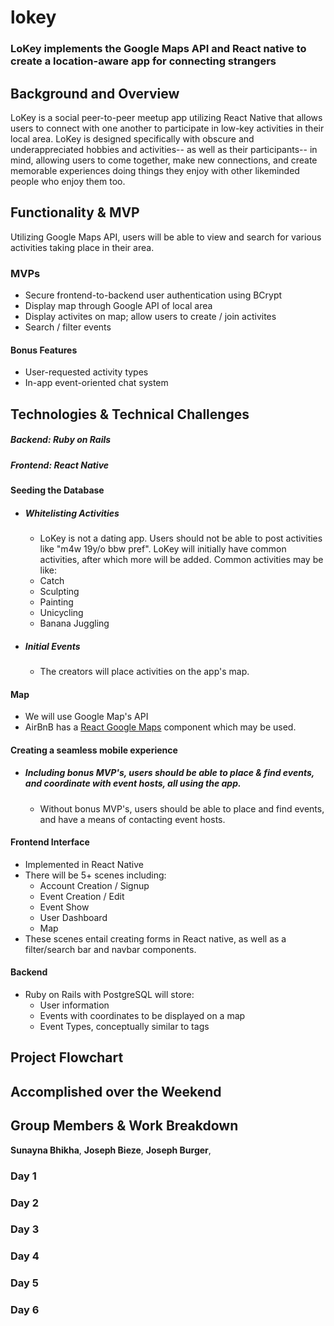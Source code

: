 # lokey
### LoKey implements the Google Maps API and React native to create a location-aware app for connecting strangers

## Background and Overview
LoKey is a social peer-to-peer meetup app utilizing React Native that allows users to connect with one another to participate in low-key activities in their local area. LoKey is designed specifically with obscure and underappreciated hobbies and activities-- as well as their participants-- in mind, allowing users to come together, make new connections, and create memorable experiences doing things they enjoy with other likeminded people who enjoy them too.

## Functionality & MVP
Utilizing Google Maps API, users will be able to view and search for various activities taking place in their area.

### MVPs
* Secure frontend-to-backend user authentication using BCrypt
* Display map through Google API of local area
* Display activites on map; allow users to create / join activites
* Search / filter events

#### Bonus Features
 + User-requested activity types
 + In-app event-oriented chat system

## Technologies & Technical Challenges
  ##### Backend: Ruby on Rails
  ##### Frontend: React Native

#### Seeding the Database
  + ##### Whitelisting Activities
    + LoKey is not a dating app. Users should not be able to post activities like "m4w 19y/o bbw pref". LoKey will initially have common activities, after which more will be added. Common activities may be like:
     - Catch
     - Sculpting
     - Painting
     - Unicycling
     - Banana Juggling

  + ##### Initial Events
    + The creators will place activities on the app's map.

#### Map
 + We will use Google Map's API
 + AirBnB has a [React Google Maps](https://github.com/airbnb/react-native-maps) component which may be used.

#### Creating a seamless mobile experience
  + ##### _Including bonus MVP's_, users should be able to place & find events, and coordinate with **event hosts**, all using the app.
    + Without bonus MVP's, users should be able to place and find events, and have a means of contacting event hosts.


#### Frontend Interface
  + Implemented in React Native
  + There will be 5+ scenes including:
    - Account Creation / Signup
    - Event Creation / Edit
    - Event Show
    - User Dashboard
    - Map
  + These scenes entail creating forms in React native, as well as a filter/search bar and navbar components.

#### Backend
   + Ruby on Rails with PostgreSQL will store:
     - User information
     - Events with coordinates to be displayed on a map
     - Event Types, conceptually similar to tags

## Project Flowchart

## Accomplished over the Weekend

## Group Members & Work Breakdown

**Sunayna Bhikha**,
**Joseph Bieze**,
**Joseph Burger**,

### Day 1

### Day 2

### Day 3

### Day 4

### Day 5

### Day 6
